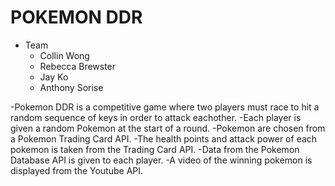 # POKEMON DDR
- Team 
  - Collin Wong
  - Rebecca Brewster
  - Jay Ko
  - Anthony Sorise

-Pokemon DDR is a competitive game where two players must race to hit a random sequence of keys in order to attack eachother.
-Each player is given a random Pokemon at the start of a round.
-Pokemon are chosen from a Pokemon Trading Card API.
-The health points and attack power of each pokemon is taken from the Trading Card API.
-Data from the Pokemon Database API is given to each player.
-A video of the winning pokemon is displayed from the Youtube API.
